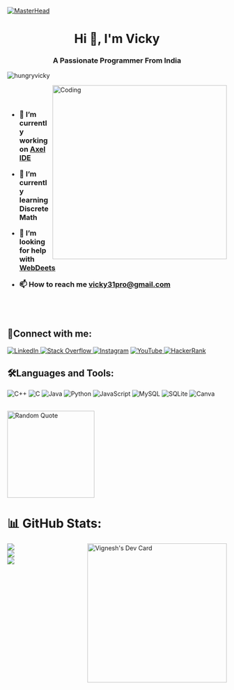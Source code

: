 [![MasterHead](https://hackernoon.com/hn-images/1*ck6cRbbe3uaelEG2JPsIMw.gif)]()
<h1 align="center">Hi 👋, I'm Vicky</h1>
<h3 align="center">A Passionate Programmer From India</h3>

<p align="left"> <img src="https://komarev.com/ghpvc/?username=hungryvicky&label=Profile%20views&color=9c4b9e&style=flat" alt="hungryvicky" /> </p>



<img align="right" alt="Coding" width="400" src="https://i.pinimg.com/originals/e4/26/70/e426702edf874b181aced1e2fa5c6cde.gif">

<br>
<br>
<h3>
  
- 🔭 I’m currently working on [Axel IDE](https://github.com/Vignesh-72/Axel-IDE)

- 🌱 I’m currently learning **Discrete Math**

- 🤝 I’m looking for help with [WebDeets](https://github.com/HungryVicky/WebDeets)

- 📫 How to reach me **vicky31pro@gmail.com**
  
  
<br>
<br> 
</h3>
<h2 align="left">🔗Connect with me:</h2>
<p align="left">
<p align="left">
<a href="https://linkedin.com/in/vignesh-sara" target="blank"><img alt="LinkedIn" src="https://img.shields.io/badge/LinkedIn-%230077B5.svg?style=for-the-badge&logo=linkedin&logoColor=white"/>
</a>
<a href="https://stackoverflow.com/users/hungryspike" target="blank"><img alt="Stack Overflow" src="https://img.shields.io/badge/Stack%20Overflow-%23FE7A16.svg?style=for-the-badge&logo=stack-overflow&logoColor=white"/>
</a>
<a href="https://instagram.com/vicky__v72" target="blank"><img alt="Instagram" src="https://img.shields.io/badge/Instagram-%23E4405F.svg?style=for-the-badge&logo=instagram&logoColor=white"/></a>
<a href="https://www.youtube.com/c/hungryspike" target="blank"><img alt="YouTube" src="https://img.shields.io/badge/YouTube-%23FF0000.svg?style=for-the-badge&logo=youtube&logoColor=white"/>
</a>
<a href="https://www.hackerrank.com/vicky31pro" target="blank"><img alt="HackerRank" src="https://img.shields.io/badge/HackerRank-%232EC866.svg?style=for-the-badge&logo=hackerrank&logoColor=white"/>
</a>
</p>

<h2 align="left">🛠️Languages and Tools:</h2>

![C++](https://img.shields.io/badge/c++-%2300599C.svg?style=for-the-badge&logo=c%2B%2B&logoColor=white) ![C](https://img.shields.io/badge/c-%2300599C.svg?style=for-the-badge&logo=c&logoColor=white) ![Java](https://img.shields.io/badge/java-%23ED8B00.svg?style=for-the-badge&logo=java&logoColor=white) ![Python](https://img.shields.io/badge/python-3670A0?style=for-the-badge&logo=python&logoColor=ffdd54) ![JavaScript](https://img.shields.io/badge/javascript-%23323330.svg?style=for-the-badge&logo=javascript&logoColor=%23F7DF1E) ![MySQL](https://img.shields.io/badge/mysql-%2300f.svg?style=for-the-badge&logo=mysql&logoColor=white) ![SQLite](https://img.shields.io/badge/sqlite-%2307405e.svg?style=for-the-badge&logo=sqlite&logoColor=white) ![Canva](https://img.shields.io/badge/Canva-%2300C4CC.svg?style=for-the-badge&logo=Canva&logoColor=white)

<br>

<img src="https://quotes-github-readme.vercel.app/api?type=horizontal&theme=dark" alt="Random Quote" style="height: 200px; width: auto;" />

# 📊 GitHub Stats:

<a href="https://app.daily.dev/Vicky72"><img src="https://api.daily.dev/devcards/38d6feae0c35451eb8a8f4985ce28de6.png?r=oe9"  align="right"  width="320" alt="Vignesh's Dev Card"/></a>


![](https://github-readme-stats.vercel.app/api?username=Vignesh-72&theme=dark&hide_border=false&include_all_commits=false&count_private=true)<br/>
![](https://github-readme-streak-stats.herokuapp.com/?user=Vignesh-72&theme=dark&hide_border=false)<br/>
![](https://github-readme-stats.vercel.app/api/top-langs/?username=Vignesh-72&theme=dark&hide_border=false&include_all_commits=false&count_private=true&layout=compact)
